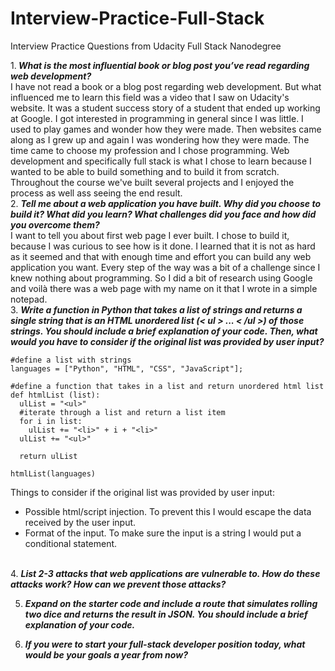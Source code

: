# Interview-Practice-Full-Stack
Interview Practice Questions from Udacity Full Stack Nanodegree

1.<i><b> What is the most influential book or blog post you’ve read regarding web development?</b></i><br>
  I have not read a book or a blog post regarding web development. But what influenced me to learn this field was a video that I saw on Udacity's website. It was a student success story of a student that ended up working at Google.
  I got interested in programming in general since I was little. I used to play games and wonder how they were made. Then websites came along as I grew up and again I was wondering how they were made. The time came to choose my profession and I chose programming. Web development and specifically full stack is what I chose to learn because I wanted to be able to build something and to build it from scratch. Throughout the course we've built several projects and I enjoyed the process as well ass seeing the end result.<br>
2. <i><b>Tell me about a web application you have built. Why did you choose to build it? What did you learn? What challenges did you face and how did you overcome them?</b></i><br>
  I want to tell you about first web page I ever built. I chose to build it, because I was curious to see how is it done. I learned that it is not as hard as it seemed and that with enough time and effort you can build any web application you want. Every step of the way was a bit of a challenge since I knew nothing about programming. So I did a bit of research using Google and voilà there was a web page with my name on it that I wrote in a simple notepad.<br>
3. <i><b>Write a function in Python that takes a list of strings and returns a single string that is an HTML unordered list (< ul > ... < /ul >) of those strings. You should include a brief explanation of your code. Then, what would you have to consider if the original list was provided by user input?</b></i>
```
#define a list with strings
languages = ["Python", "HTML", "CSS", "JavaScript"];
  
#define a function that takes in a list and return unordered html list
def htmlList (list):
  ulList = "<ul>"
  #iterate through a list and return a list item
  for i in list:
    ulList += "<li>" + i + "<li>"
  ulList += "<ul>"
    
  return ulList
    
htmlList(languages)
```

Things to consider if the original list was provided by user input:
- Possible html/script injection. To prevent this I would escape the data received by the user input.
- Format of the input. To make sure the input is a string I would put a conditional statement.
<br>
4. <i><b>List 2-3 attacks that web applications are vulnerable to. How do these attacks work? How can we prevent those attacks? </b></i><br>

5. <i><b>Expand on the starter code and include a route that simulates rolling two dice and returns the result in JSON. You should include a brief explanation of your code.</b></i>

6. <i><b>If you were to start your full-stack developer position today, what would be your goals a year from now?</b></i><br>
